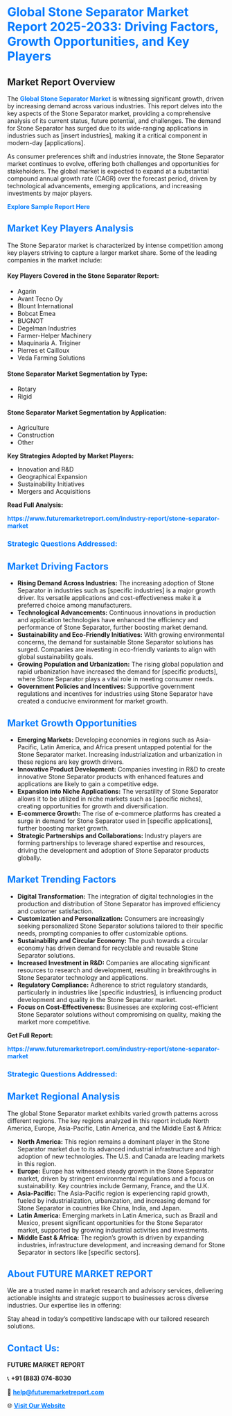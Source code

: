 <h1 style="color: #007BFF;">Global Stone Separator Market Report 2025-2033: Driving Factors, Growth Opportunities, and Key Players</h1>

<section id="overview">
<h2>Market Report Overview</h2>
<p>The <a href="https://www.futuremarketreport.com/industry-report/stone-separator-market" style="color: #007BFF; text-decoration: none;"><strong>Global Stone Separator Market</strong></a> is witnessing significant growth, driven by increasing demand across various industries. This report delves into the key aspects of the Stone Separator market, providing a comprehensive analysis of its current status, future potential, and challenges. The demand for Stone Separator has surged due to its wide-ranging applications in industries such as [insert industries], making it a critical component in modern-day [applications].</p>
<p>As consumer preferences shift and industries innovate, the Stone Separator market continues to evolve, offering both challenges and opportunities for stakeholders. The global market is expected to expand at a substantial compound annual growth rate (CAGR) over the forecast period, driven by technological advancements, emerging applications, and increasing investments by major players.</p>
</section>

<section id="overview">
<p><a href="https://www.futuremarketreport.com/request-sample/reportId=36026" style="color: #007BFF; text-decoration: none;"><strong>Explore Sample Report Here</strong></a></p>
</section>

<section id="key-players">
<h2 style="color: #007BFF;">Market Key Players Analysis</h2>
<p>The Stone Separator market is characterized by intense competition among key players striving to capture a larger market share. Some of the leading companies in the market include:</p>
<h4>Key Players Covered in the Stone Separator Report:</h4>
<ul><li>Agarin</li><li>Avant Tecno Oy</li><li>Blount International</li><li>Bobcat Emea</li><li>BUGNOT</li><li>Degelman Industries</li><li>Farmer-Helper Machinery</li><li>Maquinaria A. Triginer</li><li>Pierres et Cailloux</li><li>Veda Farming Solutions</li></ul>
<h4>Stone Separator Market Segmentation by Type:</h4>
<ul><li>Rotary</li><li>Rigid</li></ul>

<h4>Stone Separator Market Segmentation by Application:</h4>
<ul><li>Agriculture</li><li>Construction</li><li>Other</li></ul>
<p><strong>Key Strategies Adopted by Market Players:</strong></p>
<ul>
<li>Innovation and R&D</li>
<li>Geographical Expansion</li>
<li>Sustainability Initiatives</li>
<li>Mergers and Acquisitions</li>
</ul>
</section>

<section>
<p><strong>Read Full Analysis: </strong></p><a href="https://www.futuremarketreport.com/industry-report/stone-separator-market" style="color: #007BFF; text-decoration: none;"><strong>https://www.futuremarketreport.com/industry-report/stone-separator-market</strong></a>
<h3 style="color: #007BFF;">Strategic Questions Addressed:</h3>
</section>

<section id="driving-factors">
<h2 style="color: #007BFF;">Market Driving Factors</h2>
<ul>
<li><strong>Rising Demand Across Industries:</strong> The increasing adoption of Stone Separator in industries such as [specific industries] is a major growth driver. Its versatile applications and cost-effectiveness make it a preferred choice among manufacturers.</li>
<li><strong>Technological Advancements:</strong> Continuous innovations in production and application technologies have enhanced the efficiency and performance of Stone Separator, further boosting market demand.</li>
<li><strong>Sustainability and Eco-Friendly Initiatives:</strong> With growing environmental concerns, the demand for sustainable Stone Separator solutions has surged. Companies are investing in eco-friendly variants to align with global sustainability goals.</li>
<li><strong>Growing Population and Urbanization:</strong> The rising global population and rapid urbanization have increased the demand for [specific products], where Stone Separator plays a vital role in meeting consumer needs.</li>
<li><strong>Government Policies and Incentives:</strong> Supportive government regulations and incentives for industries using Stone Separator have created a conducive environment for market growth.</li>
</ul>
</section>

<section id="growth-opportunities">
<h2 style="color: #007BFF;">Market Growth Opportunities</h2>
<ul>
<li><strong>Emerging Markets:</strong> Developing economies in regions such as Asia-Pacific, Latin America, and Africa present untapped potential for the Stone Separator market. Increasing industrialization and urbanization in these regions are key growth drivers.</li>
<li><strong>Innovative Product Development:</strong> Companies investing in R&D to create innovative Stone Separator products with enhanced features and applications are likely to gain a competitive edge.</li>
<li><strong>Expansion into Niche Applications:</strong> The versatility of Stone Separator allows it to be utilized in niche markets such as [specific niches], creating opportunities for growth and diversification.</li>
<li><strong>E-commerce Growth:</strong> The rise of e-commerce platforms has created a surge in demand for Stone Separator used in [specific applications], further boosting market growth.</li>
<li><strong>Strategic Partnerships and Collaborations:</strong> Industry players are forming partnerships to leverage shared expertise and resources, driving the development and adoption of Stone Separator products globally.</li>
</ul>
</section>

<section id="trending-factors">
<h2 style="color: #007BFF;">Market Trending Factors</h2>
<ul>
<li><strong>Digital Transformation:</strong> The integration of digital technologies in the production and distribution of Stone Separator has improved efficiency and customer satisfaction.</li>
<li><strong>Customization and Personalization:</strong> Consumers are increasingly seeking personalized Stone Separator solutions tailored to their specific needs, prompting companies to offer customizable options.</li>
<li><strong>Sustainability and Circular Economy:</strong> The push towards a circular economy has driven demand for recyclable and reusable Stone Separator solutions.</li>
<li><strong>Increased Investment in R&D:</strong> Companies are allocating significant resources to research and development, resulting in breakthroughs in Stone Separator technology and applications.</li>
<li><strong>Regulatory Compliance:</strong> Adherence to strict regulatory standards, particularly in industries like [specific industries], is influencing product development and quality in the Stone Separator market.</li>
<li><strong>Focus on Cost-Effectiveness:</strong> Businesses are exploring cost-efficient Stone Separator solutions without compromising on quality, making the market more competitive.</li>
</ul>
</section>

<section>
<p><strong>Get Full Report: </strong></p><a href="https://www.futuremarketreport.com/industry-report/stone-separator-market" style="color: #007BFF; text-decoration: none;"><strong>https://www.futuremarketreport.com/industry-report/stone-separator-market</strong></a>
<h3 style="color: #007BFF;">Strategic Questions Addressed:</h3>
</section>


<section id="regional-analysis">
<h2 style="color: #007BFF;">Market Regional Analysis</h2>
<p>The global Stone Separator market exhibits varied growth patterns across different regions. The key regions analyzed in this report include North America, Europe, Asia-Pacific, Latin America, and the Middle East & Africa:</p>
<ul>
<li><strong>North America:</strong> This region remains a dominant player in the Stone Separator market due to its advanced industrial infrastructure and high adoption of new technologies. The U.S. and Canada are leading markets in this region.</li>
<li><strong>Europe:</strong> Europe has witnessed steady growth in the Stone Separator market, driven by stringent environmental regulations and a focus on sustainability. Key countries include Germany, France, and the U.K.</li>
<li><strong>Asia-Pacific:</strong> The Asia-Pacific region is experiencing rapid growth, fueled by industrialization, urbanization, and increasing demand for Stone Separator in countries like China, India, and Japan.</li>
<li><strong>Latin America:</strong> Emerging markets in Latin America, such as Brazil and Mexico, present significant opportunities for the Stone Separator market, supported by growing industrial activities and investments.</li>
<li><strong>Middle East & Africa:</strong> The region’s growth is driven by expanding industries, infrastructure development, and increasing demand for Stone Separator in sectors like [specific sectors].</li>
</ul>
</section>

<footer>
<h2 style="color: #007BFF;">About FUTURE MARKET REPORT</h2>
<p>We are a trusted name in market research and advisory services, delivering actionable insights and strategic support to businesses across diverse industries. Our expertise lies in offering:</p>

<p>Stay ahead in today’s competitive landscape with our tailored research solutions.</p>

<h2 style="color: #007BFF;">Contact Us:</h2>
<p><strong>FUTURE MARKET REPORT</strong></p>
<p>📞 <strong>+91 (883) 074-8030</strong></p>
<p>📧 <strong><a href="mailto:help@futuremarketreport.com" style="color: #007BFF;">help@futuremarketreport.com</a></strong></p>
<p>🌐 <strong><a href="https://www.futuremarketreport.com/" style="color: #007BFF;">Visit Our Website</a></strong></p>
</footer>